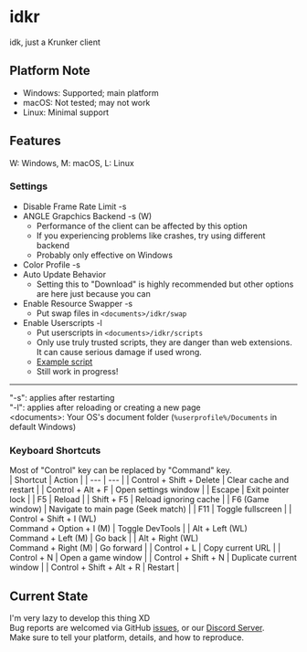 # idkr
idk, just a Krunker client

## Platform Note
- Windows: Supported; main platform
- macOS: Not tested; may not work
- Linux: Minimal support

## Features
W: Windows, M: macOS, L: Linux  

### Settings
- Disable Frame Rate Limit -s
- ANGLE Grapchics Backend -s (W)
	- Performance of the client can be affected by this option
	- If you experiencing problems like crashes, try using different backend
	- Probably only effective on Windows
- Color Profile -s
- Auto Update Behavior
	- Setting this to "Download" is highly recommended but other options are here just because you can
- Enable Resource Swapper -s
	- Put swap files in `<documents>/idkr/swap`
- Enable Userscripts -l
	- Put userscripts in `<documents>/idkr/scripts`
	- Only use truly trusted scripts, they are danger than web extensions. It can cause serious damage if used wrong.
	- [Example script](https://gist.github.com/Mixaz017/5956c4c6ac9db7858f7b720aea260c71)
	- Still work in progress!
___
"-s": applies after restarting  
"-l": applies after reloading or creating a new page  
\<documents>: Your OS's document folder (`%userprofile%/Documents` in default Windows)
### Keyboard Shortcuts
Most of "Control" key can be replaced by "Command" key.  
| Shortcut | Action |
| --- | --- |
| Control + Shift + Delete | Clear cache and restart |
| Control + Alt + F | Open settings window |
| Escape | Exit pointer lock |
| F5 | Reload |
| Shift + F5 | Reload ignoring cache |
| F6 (Game window) | Navigate to main page (Seek match) |
| F11 | Toggle fullscreen |
| Control + Shift + I (WL)<br>Command + Option + I (M) | Toggle DevTools |
| Alt + Left (WL)<br>Command + Left (M) | Go back |
| Alt + Right (WL)<br>Command + Right (M) | Go forward |
| Control + L | Copy current URL |
| Control + N | Open a game window |
| Control + Shift + N | Duplicate current window |
| Control + Shift + Alt + R | Restart |

## Current State
I'm very lazy to develop this thing XD  
Bug reports are welcomed via GitHub [issues](https://github.com/Mixaz017/idkr/issues), or our [Discord Server](https://discord.gg/wEZbFFX).  
Make sure to tell your platform, details, and how to reproduce.